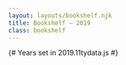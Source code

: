 ```yaml
---
layout: layouts/bookshelf.njk
title: Bookshelf — 2019
class: bookshelf
---
```

{# Years set in 2019.11tydata.js #}

